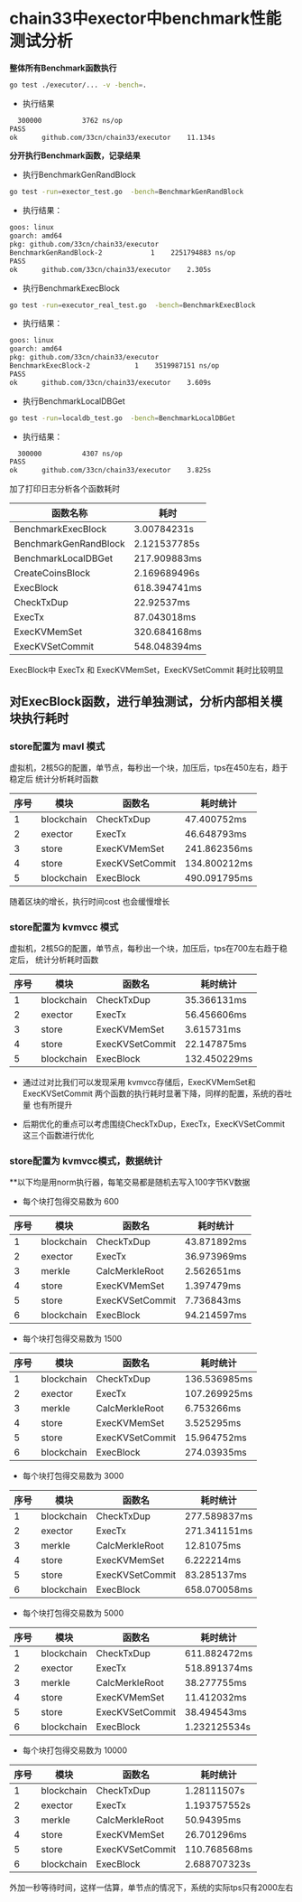 # chain33中exector中benchmark性能测试分析

**整体所有Benchmark函数执行**

```bash
go test ./executor/... -v -bench=.
```
* 执行结果

```bash
  300000	      3762 ns/op
PASS
ok  	github.com/33cn/chain33/executor	11.134s

```

**分开执行Benchmark函数，记录结果**

* 执行BenchmarkGenRandBlock
```bash
go test -run=exector_test.go  -bench=BenchmarkGenRandBlock

```
* 执行结果：
```bash
goos: linux
goarch: amd64
pkg: github.com/33cn/chain33/executor
BenchmarkGenRandBlock-2   	       1	2251794883 ns/op
PASS
ok  	github.com/33cn/chain33/executor	2.305s

```
* 执行BenchmarkExecBlock
```bash
go test -run=executor_real_test.go  -bench=BenchmarkExecBlock
```

* 执行结果：
```bash
goos: linux
goarch: amd64
pkg: github.com/33cn/chain33/executor
BenchmarkExecBlock-2   	       1	3519987151 ns/op
PASS
ok  	github.com/33cn/chain33/executor	3.609s

```
* 执行BenchmarkLocalDBGet
```bash
go test -run=localdb_test.go  -bench=BenchmarkLocalDBGet
```

* 执行结果：
```bash
  300000	      4307 ns/op
PASS
ok  	github.com/33cn/chain33/executor	3.825s
```


加了打印日志分析各个函数耗时

函数名称|耗时
-------|------
BenchmarkExecBlock|3.00784231s
BenchmarkGenRandBlock|2.121537785s
BenchmarkLocalDBGet|217.909883ms
CreateCoinsBlock|2.169689496s
ExecBlock|618.394741ms
CheckTxDup|22.92537ms
ExecTx|87.043018ms
ExecKVMemSet|320.684168ms
ExecKVSetCommit|548.048394ms

ExecBlock中 ExecTx 和 ExecKVMemSet，ExecKVSetCommit 耗时比较明显

## 对ExecBlock函数，进行单独测试，分析内部相关模块执行耗时

 ### store配置为 mavl 模式

 虚拟机，2核5G的配置，单节点，每秒出一个块，加压后，tps在450左右，趋于稳定后
 统计分析耗时函数
  
   序号|模块|函数名|耗时统计
   ---|---|---|-----
   1|blockchain|CheckTxDup|47.400752ms
   2|exector|ExecTx|46.648793ms
   3|store|ExecKVMemSet|241.862356ms
   4|store|ExecKVSetCommit|134.800212ms
   5|blockchain|ExecBlock|490.091795ms
   
   随着区块的增长，执行时间cost 也会缓慢增长
  
  
  
  ### store配置为 kvmvcc 模式
   
   虚拟机，2核5G的配置，单节点，每秒出一个块，加压后，tps在700左右趋于稳定后，
   统计分析耗时函数
   
   序号|模块|函数名|耗时统计
   ---|---|---|-----
   1|blockchain|CheckTxDup|35.366131ms
   2|exector|ExecTx|56.456606ms
   3|store|ExecKVMemSet|3.615731ms
   4|store|ExecKVSetCommit|22.147875ms
   5|blockchain|ExecBlock|132.450229ms
   
   * 通过过对比我们可以发现采用 kvmvcc存储后，ExecKVMemSet和ExecKVSetCommit 两个函数的执行耗时显著下降，同样的配置，系统的吞吐量
   也有所提升

   * 后期优化的重点可以考虑围绕CheckTxDup，ExecTx，ExecKVSetCommit 这三个函数进行优化 
   
   
   
   
   ### store配置为 kvmvcc模式，数据统计
    
   **以下均是用norm执行器，每笔交易都是随机去写入100字节KV数据
    
   
   
   * 每个块打包得交易数为 600
   
   序号|模块|函数名|耗时统计
   ---|---|---|-----
   1|blockchain|CheckTxDup|43.871892ms
   2|exector|ExecTx|36.973969ms
   3|merkle|CalcMerkleRoot|2.562651ms
   4|store|ExecKVMemSet|1.397479ms
   5|store|ExecKVSetCommit|7.736843ms
   6|blockchain|ExecBlock|94.214597ms
     
    
   * 每个块打包得交易数为 1500
   
   序号|模块|函数名|耗时统计
   ---|---|---|-----
   1|blockchain|CheckTxDup|136.536985ms
   2|exector|ExecTx|107.269925ms
   3|merkle|CalcMerkleRoot|6.753266ms
   4|store|ExecKVMemSet|3.525295ms
   5|store|ExecKVSetCommit|15.964752ms
   6|blockchain|ExecBlock|274.03935ms
  
  
   * 每个块打包得交易数为 3000 
   
   序号|模块|函数名|耗时统计
   ---|---|---|-----
   1|blockchain|CheckTxDup|277.589837ms
   2|exector|ExecTx|271.341151ms
   3|merkle|CalcMerkleRoot|12.81075ms
   4|store|ExecKVMemSet|6.222214ms
   5|store|ExecKVSetCommit|83.285137ms
   6|blockchain|ExecBlock|658.070058ms
   
   
   * 每个块打包得交易数为 5000 
   
   序号|模块|函数名|耗时统计
   ---|---|---|-----
   1|blockchain|CheckTxDup|611.882472ms
   2|exector|ExecTx|518.891374ms
   3|merkle|CalcMerkleRoot|38.277755ms
   4|store|ExecKVMemSet|11.412032ms
   5|store|ExecKVSetCommit|38.494543ms
   6|blockchain|ExecBlock|1.232125534s

   
   * 每个块打包得交易数为 10000
   
   序号|模块|函数名|耗时统计
   ---|---|---|-----
   1|blockchain|CheckTxDup|1.28111507s
   2|exector|ExecTx|1.193757552s
   3|merkle|CalcMerkleRoot|50.94395ms
   4|store|ExecKVMemSet|26.701296ms
   5|store|ExecKVSetCommit|110.768568ms
   6|blockchain|ExecBlock|2.688707323s
   
   
   外加一秒等待时间，这样一估算，单节点的情况下，系统的实际tps只有2000左右
